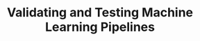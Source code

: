 ---
title: Validating and Testing Machine Learning Pipelines
weight: 1
variants: +flyte -serverless -byoc -byok
layout: py_example
example_file: /external/unionai-examples/flyte-integrations/flytekit-plugins/pandera_plugin/pandera_plugin/validating_and_testing_ml_pipelines.py
---